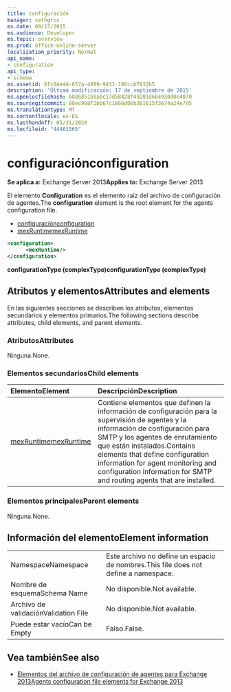 ```yaml
---
title: configuración
manager: sethgros
ms.date: 09/17/2015
ms.audience: Developer
ms.topic: overview
ms.prod: office-online-server
localization_priority: Normal
api_name:
- configuration
api_type:
- schema
ms.assetid: 6fc04e4d-657a-4999-9431-186ccb7832b5
description: 'Última modificación: 17 de septiembre de 2015'
ms.openlocfilehash: b886851b9a0c17d58428f49281d664930d0e4070
ms.sourcegitcommit: 88ec988f2bb67c1866d06b361615f3674a24e795
ms.translationtype: MT
ms.contentlocale: es-ES
ms.lasthandoff: 05/31/2020
ms.locfileid: "44461565"
---
```

# <a name="configuration"></a><span data-ttu-id="7a6ec-103">configuración</span><span class="sxs-lookup"><span data-stu-id="7a6ec-103">configuration</span></span>
  
<span data-ttu-id="7a6ec-104">**Se aplica a:** Exchange Server 2013</span><span class="sxs-lookup"><span data-stu-id="7a6ec-104">**Applies to:** Exchange Server 2013</span></span>
  
<span data-ttu-id="7a6ec-105">El elemento **Configuration** es el elemento raíz del archivo de configuración de agentes.</span><span class="sxs-lookup"><span data-stu-id="7a6ec-105">The **configuration** element is the root element for the agents configuration file.</span></span> 
  
- [<span data-ttu-id="7a6ec-106">configuración</span><span class="sxs-lookup"><span data-stu-id="7a6ec-106">configuration</span></span>](configuration.md) 
- [<span data-ttu-id="7a6ec-107">mexRuntime</span><span class="sxs-lookup"><span data-stu-id="7a6ec-107">mexRuntime</span></span>](mexruntime.md)
  
```XML
<configuration>
      <mexRuntime/>
</configuration>
```

<span data-ttu-id="7a6ec-108">**configurationType (complexType)**</span><span class="sxs-lookup"><span data-stu-id="7a6ec-108">**configurationType (complexType)**</span></span>

## <a name="attributes-and-elements"></a><span data-ttu-id="7a6ec-109">Atributos y elementos</span><span class="sxs-lookup"><span data-stu-id="7a6ec-109">Attributes and elements</span></span>

<span data-ttu-id="7a6ec-110">En las siguientes secciones se describen los atributos, elementos secundarios y elementos primarios.</span><span class="sxs-lookup"><span data-stu-id="7a6ec-110">The following sections describe attributes, child elements, and parent elements.</span></span>
  
### <a name="attributes"></a><span data-ttu-id="7a6ec-111">Atributos</span><span class="sxs-lookup"><span data-stu-id="7a6ec-111">Attributes</span></span>

<span data-ttu-id="7a6ec-112">Ninguna.</span><span class="sxs-lookup"><span data-stu-id="7a6ec-112">None.</span></span>
  
### <a name="child-elements"></a><span data-ttu-id="7a6ec-113">Elementos secundarios</span><span class="sxs-lookup"><span data-stu-id="7a6ec-113">Child elements</span></span>

|<span data-ttu-id="7a6ec-114">**Elemento**</span><span class="sxs-lookup"><span data-stu-id="7a6ec-114">**Element**</span></span>|<span data-ttu-id="7a6ec-115">**Descripción**</span><span class="sxs-lookup"><span data-stu-id="7a6ec-115">**Description**</span></span>|
|:-----|:-----|
|[<span data-ttu-id="7a6ec-116">mexRuntime</span><span class="sxs-lookup"><span data-stu-id="7a6ec-116">mexRuntime</span></span>](mexruntime.md) <br/> |<span data-ttu-id="7a6ec-117">Contiene elementos que definen la información de configuración para la supervisión de agentes y la información de configuración para SMTP y los agentes de enrutamiento que están instalados.</span><span class="sxs-lookup"><span data-stu-id="7a6ec-117">Contains elements that define configuration information for agent monitoring and configuration information for SMTP and routing agents that are installed.</span></span>  <br/> |
   
### <a name="parent-elements"></a><span data-ttu-id="7a6ec-118">Elementos principales</span><span class="sxs-lookup"><span data-stu-id="7a6ec-118">Parent elements</span></span>

<span data-ttu-id="7a6ec-119">Ninguna.</span><span class="sxs-lookup"><span data-stu-id="7a6ec-119">None.</span></span>
  
## <a name="element-information"></a><span data-ttu-id="7a6ec-120">Información del elemento</span><span class="sxs-lookup"><span data-stu-id="7a6ec-120">Element information</span></span>

|||
|:-----|:-----|
|<span data-ttu-id="7a6ec-121">Namespace</span><span class="sxs-lookup"><span data-stu-id="7a6ec-121">Namespace</span></span>  <br/> |<span data-ttu-id="7a6ec-122">Este archivo no define un espacio de nombres.</span><span class="sxs-lookup"><span data-stu-id="7a6ec-122">This file does not define a namespace.</span></span>  <br/> |
|<span data-ttu-id="7a6ec-123">Nombre de esquema</span><span class="sxs-lookup"><span data-stu-id="7a6ec-123">Schema Name</span></span>  <br/> |<span data-ttu-id="7a6ec-124">No disponible.</span><span class="sxs-lookup"><span data-stu-id="7a6ec-124">Not available.</span></span>  <br/> |
|<span data-ttu-id="7a6ec-125">Archivo de validación</span><span class="sxs-lookup"><span data-stu-id="7a6ec-125">Validation File</span></span>  <br/> |<span data-ttu-id="7a6ec-126">No disponible.</span><span class="sxs-lookup"><span data-stu-id="7a6ec-126">Not available.</span></span>  <br/> |
|<span data-ttu-id="7a6ec-127">Puede estar vacío</span><span class="sxs-lookup"><span data-stu-id="7a6ec-127">Can be Empty</span></span>  <br/> |<span data-ttu-id="7a6ec-128">Falso.</span><span class="sxs-lookup"><span data-stu-id="7a6ec-128">False.</span></span>  <br/> |
   
## <a name="see-also"></a><span data-ttu-id="7a6ec-129">Vea también</span><span class="sxs-lookup"><span data-stu-id="7a6ec-129">See also</span></span>

- [<span data-ttu-id="7a6ec-130">Elementos del archivo de configuración de agentes para Exchange 2013</span><span class="sxs-lookup"><span data-stu-id="7a6ec-130">Agents configuration file elements for Exchange 2013</span></span>](agents-configuration-file-elements-for-exchange-2013.md)

